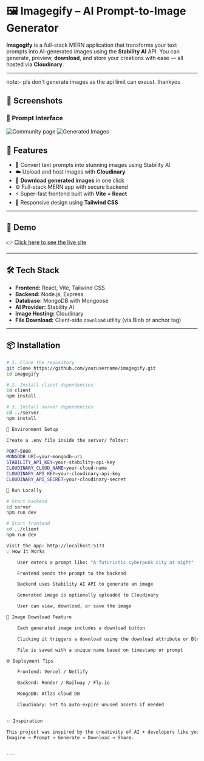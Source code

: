 # 🖼️ Imagegify – AI Prompt-to-Image Generator

**Imagegify** is a full-stack MERN application that transforms your text prompts into AI-generated images using the **Stability AI** API. You can generate, preview, **download**, and store your creations with ease — all hosted via **Cloudinary**.

---
note:- pls don't generate images as the api limit can exaust. thankyou
## 📸 Screenshots

### 🧠 Prompt Interface
![Community page](https://github.com/user-attachments/assets/6cafcb28-a9d4-4bd2-a598-79cf6c8c7319)
![Generated Images](https://github.com/user-attachments/assets/996d008a-df6d-4356-8b6d-a0319c94ca05)
## 🚀 Features

- 💬 Convert text prompts into stunning images using Stability AI
- ☁️ Upload and host images with **Cloudinary**
- 💾 **Download generated images** in one click
- ⚙️ Full-stack MERN app with secure backend
- ⚡ Super-fast frontend built with **Vite + React**
- 📱 Responsive design using **Tailwind CSS**

---

## 📸 Demo

👉 [Click here to see the live site](https://dalleaiapp.netlify.app/)

---

## 🛠️ Tech Stack

- **Frontend:** React, Vite, Tailwind CSS
- **Backend:** Node.js, Express
- **Database:** MongoDB with Mongoose
- **AI Provider:** Stability AI
- **Image Hosting:** Cloudinary
- **File Download:** Client-side `download` utility (via Blob or anchor tag)


---

## 📦 Installation

```bash
# 1. Clone the repository
git clone https://github.com/yourusername/imagegify.git
cd imagegify

# 2. Install client dependencies
cd client
npm install

# 3. Install server dependencies
cd ../server
npm install

🔐 Environment Setup

Create a .env file inside the server/ folder:

PORT=5000
MONGODB_URI=your-mongodb-uri
STABILITY_API_KEY=your-stability-api-key
CLOUDINARY_CLOUD_NAME=your-cloud-name
CLOUDINARY_API_KEY=your-cloudinary-api-key
CLOUDINARY_API_SECRET=your-cloudinary-secret

🧪 Run Locally

# Start backend
cd server
npm run dev

# Start frontend
cd ../client
npm run dev

Visit the app: http://localhost:5173
💡 How It Works

    User enters a prompt like: "A futuristic cyberpunk city at night"

    Frontend sends the prompt to the backend

    Backend uses Stability AI API to generate an image

    Generated image is optionally uploaded to Cloudinary

    User can view, download, or save the image

💾 Image Download Feature

    Each generated image includes a download button

    Clicking it triggers a download using the download attribute or Blob URL

    File is saved with a unique name based on timestamp or prompt

🌐 Deployment Tips

    Frontend: Vercel / Netlify

    Backend: Render / Railway / Fly.io

    MongoDB: Atlas cloud DB

    Cloudinary: Set to auto-expire unused assets if needed


✨ Inspiration

This project was inspired by the creativity of AI + developers like you.
Imagine → Prompt → Generate → Download → Share.


---


